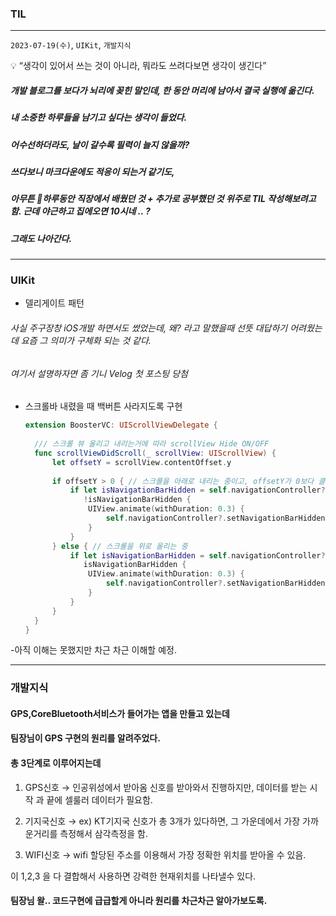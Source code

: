 ### TIL
---
`2023-07-19(수)`, `UIKit`, `개발지식`

<aside>
💡 “생각이 있어서 쓰는 것이 아니라, 뭐라도 쓰려다보면 생각이 생긴다”
</aside>

##### 개발 블로그를 보다가 뇌리에 꽂힌 말인데, 한 동안 머리에 남아서 결국 실행에 옮긴다.
##### 내 소중한 하루들을 남기고 싶다는 생각이 들었다.
##### 어수선하더라도, 날이 갈수록 필력이 늘지 않을까?
##### 쓰다보니 마크다운에도 적응이 되는거 같기도, 
##### 아무튼 하루동안 직장에서 배웠던 것 + 추가로 공부했던 것 위주로 TIL 작성해보려고함. 근데 야근하고 집에오면 10시네 .. ?
##### 그래도 나아간다.
--- 
### UIKit

- 델리게이트 패턴
###### 사실 주구장창 iOS개발 하면서도 썼었는데, 왜? 라고 말했을때 선뜻 대답하기 어려웠는데 요즘 그 의미가 구체화 되는 것 같다.
###### 여기서 설명하자면 좀 기니 Velog 첫 포스팅 당첨

- 스크롤바 내렸을 때 백버튼 사라지도록 구현
  ```swift
  extension BoosterVC: UIScrollViewDelegate {
    
    /// 스크롤 뷰 올리고 내리는거에 따라 scrollView Hide ON/OFF
    func scrollViewDidScroll(_ scrollView: UIScrollView) {
        let offsetY = scrollView.contentOffset.y
        
        if offsetY > 0 { // 스크롤을 아래로 내리는 중이고, offsetY가 0보다 클 때
            if let isNavigationBarHidden = self.navigationController?.isNavigationBarHidden,
               !isNavigationBarHidden {
                UIView.animate(withDuration: 0.3) {
                    self.navigationController?.setNavigationBarHidden(true, animated: true)
                }
            }
        } else { // 스크롤을 위로 올리는 중
            if let isNavigationBarHidden = self.navigationController?.isNavigationBarHidden,
               isNavigationBarHidden {
                UIView.animate(withDuration: 0.3) {
                    self.navigationController?.setNavigationBarHidden(false, animated: true)
                }
            }
        }
    }
  }
  ```
-아직 이해는 못했지만 차근 차근 이해할 예정.

---

### 개발지식
#### GPS,CoreBluetooth서비스가 들어가는 앱을 만들고 있는데
#### 팀장님이 GPS 구현의 원리를 알려주었다.
#### 총 3단계로 이루어지는데
1. GPS신호 → 인공위성에서 받아옴 신호를 받아와서 진행하지만, 데이터를 받는 시작 과 끝에 셀룰러 데이터가 필요함.
2. 기지국신호 → ex) KT기지국 신호가 총 3개가 있다하면, 그 가운데에서 가장 가까운거리를 
             측정해서 삼각측정을 함.

3. WIFI신호 → wifi 할당된 주소를 이용해서 가장 정확한 위치를 받아올 수 있음.

이 1,2,3 을 다 결합해서 사용하면 강력한 현재위치를 나타낼수 있다.

#### 팀장님 왈.. 코드구현에 급급할게 아니라 원리를 차근차근 알아가보도록.
   
